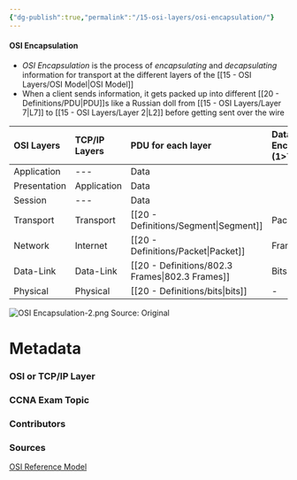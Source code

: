 ```yaml
---
{"dg-publish":true,"permalink":"/15-osi-layers/osi-encapsulation/"}
---
```


#### OSI Encapsulation
- *OSI Encapsulation* is the process of *encapsulating* and *decapsulating* information for transport at the different layers of the [[15 - OSI Layers/OSI Model\|OSI Model]]
- When a client sends information, it gets packed up into different [[20 - Definitions/PDU\|PDU]]s like a Russian doll from [[15 - OSI Layers/Layer 7\|L7]] to [[15 - OSI Layers/Layer 2\|L2]] before getting sent over the wire



| OSI Layers   | TCP/IP Layers | PDU for each layer | Data Encapsulation (1>7) | Data De-encapsulation (7>1) |     |
| :----------- | :------------ | :----------------- | :----------------------- | :-------------------------- | --- |
| Application  | ---           | Data               |                          |                             |     |
| Presentation | Application   | Data               |                          |                             |     |
| Session      | ---           | Data               |                          |                             |     |
| Transport    | Transport     | [[20 - Definitions/Segment\|Segment]]        | Packets>Segments         | Segment>Packets             |     |
| Network      | Internet      | [[20 - Definitions/Packet\|Packet]]         | Frames>Packets           | Packets>Frames              |     |
| Data-Link    | Data-Link     | [[20 - Definitions/802.3 Frames\|802.3 Frames]]   | Bits>Frames              | Frames>Bits                 |     |
| Physical     | Physical      | [[20 - Definitions/bits\|bits]]           | -                        | -                           |     |

![OSI Encapsulation-2.png](/img/user/CCNA/Attachments/OSI%20Encapsulation-2.png)
Source: Original


# Metadata
### OSI or TCP/IP Layer

### CCNA Exam Topic

### Contributors

### Sources
[OSI Reference Model](https://netcert.tripod.com/ccna/internetworking/osi.html)